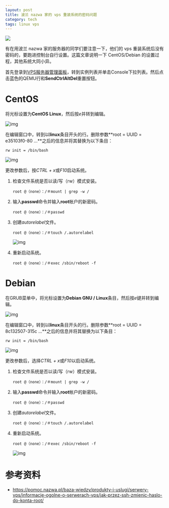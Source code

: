 ```yaml
---
layout: post
title: 波兰 nazwa 家的 vps 重装系统的密码问题
category: tech
tags: linux vps
---
```

![](https://cdn.kelu.org/blog/tags/vps.jpg)

有在用波兰 nazwa 家的服务器的同学们要注意一下，他们的 vps 重装系统后没有密码的，要跑进控制台自行设置。这篇文章说明一下 CentOS/Debian 的设置过程，其他系统大同小异。

首先登录到[VPS服务器管理面板](https://vps.nazwa.pl/)，转到实例列表并单击Console下拉列表。然后点击蓝色的QEMU行和**SendCtrlAltDel**重置按钮。

# CentOS

将光标设置为**CentOS Linux**，然后按*e*并转到编辑。

![img](https://cdn.kelu.org/blog/2018/06/csm_centos_root_1_4b3302ecd0.jpg)

在编辑窗口中，转到以**linux**条目开头的行。删除参数**root = UUID = e35103f0-80 ...**之后的信息并将其替换为以下条目：

```
rw init = /bin/bash
```

![img](https://cdn.kelu.org/blog/2018/06/csm_centos_root_2_58a1038c0d.jpg)

更改参数后，按*CTRL + x*或*F10*启动系统。

1. 检查文件系统是否以读/写（rw）模式安装。

   ```
   root @（none）：/＃mount | grep -w /
   ```

2. 输入**passwd**命令并输入**root**帐户的新密码。

   ```
   root @（none）：/＃passwd
   ```

3. 创建*autorelabel*文件。

   ```
   root @（none）：/＃touch /.autorelabel
   ```

   ![img](https://cdn.kelu.org/blog/2018/06/csm_centos_root_3_bbe57b82ce.jpg)

4. 重新启动系统。

   ```
   root @（none）：/＃exec /sbin/reboot -f
   ```

   

# Debian

在GRUB菜单中，将光标设置为**Debian GNU / Linux**条目，然后按*e*键并转到编辑。

![img](https://cdn.kelu.org/blog/2018/06/csm_debian_root_1_62e840c68b.jpg)

在编辑窗口中，转到以**linux**条目开头的行。删除参数**root = UUID = 8c132507-315c ...**之后的信息并将其替换为以下条目：

```
rw init = /bin/bash
```

![img](https://cdn.kelu.org/blog/2018/06/csm_debian_root_2_045fb2e406.jpg)

更改参数后，选择*CTRL + x*或*F10*以启动系统。

1. 检查文件系统是否以读/写（rw）模式安装。

   ```
   root @（none）：/＃mount | grep -w /
   ```

2. 输入**passwd**命令并输入**root**帐户的新密码。

   ```
   root @（none）：/＃passwd
   ```

3. 创建*autorelabel*文件。

   ```
   root @（none）：/＃touch /.autorelabel
   ```

4. 重新启动系统。

   ```
   root @（none）：/＃exec /sbin/reboot -f
   ```

   ![img](https://cdn.kelu.org/blog/2018/06/csm_debian_root_3_b9ccc6d193.jpg)



# 参考资料

* <https://pomoc.nazwa.pl/baza-wiedzy/produkty-i-uslugi/serwery-vps/informacje-ogolne-o-serwerach-vps/jak-przez-ssh-zmienic-haslo-do-konta-root/>
